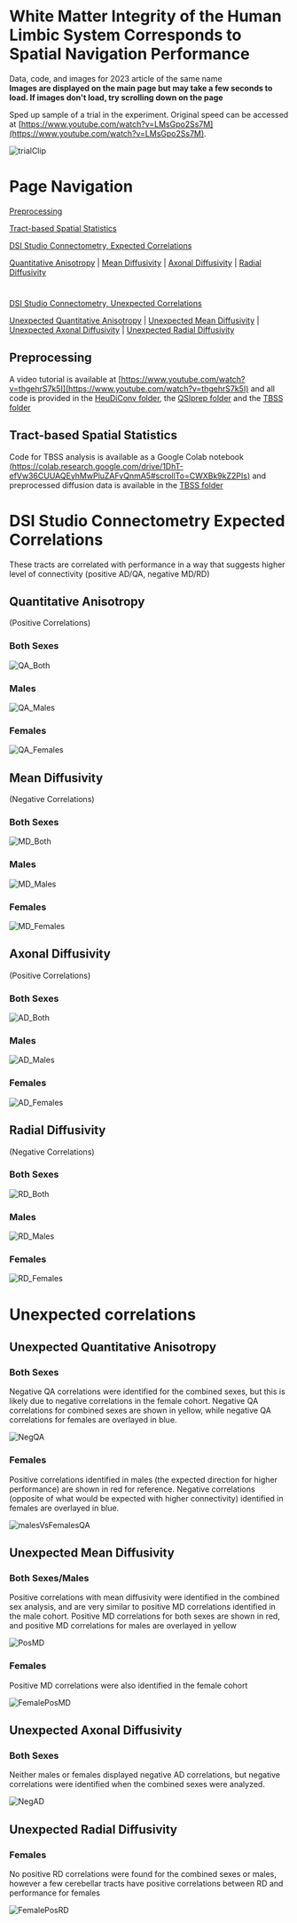 # White Matter Integrity of the Human Limbic System Corresponds to Spatial Navigation Performance
Data, code, and images for 2023 article of the same name  
**Images are displayed on the main page but may take a few seconds to load. If images don't load, try scrolling down on the page**

Sped up sample of a trial in the experiment. Original speed can be accessed at [https://www.youtube.com/watch?v=LMsGpo2Ss7M](https://www.youtube.com/watch?v=LMsGpo2Ss7M).

![trialClip](https://github.com/NeuroscienceScripts/kasowski_chrastil_2023_white_matter/blob/main/Images/experiment.gif)

# Page Navigation

[Preprocessing](#preprocessing)

[Tract-based Spatial Statistics](#tract-based-spatial-statistics)

[DSI Studio Connectometry, Expected Correlations](#dsi-studio-connectometry-expected-correlations)

[Quantitative Anisotropy](#quantitative-anisotropy) | [Mean Diffusivity](#mean-diffusivity) | [Axonal Diffusivity](#axonal-diffusivity) | [Radial Diffusivity](#radial-diffusivity)

#
[DSI Studio Connectometry, Unexpected Correlations](#unexpected-correlations)

[Unexpected Quantitative Anisotropy](#unexpected-quantitative-anisotropy) | [Unexpected Mean Diffusivity](#unexpected-mean-diffusivity) | [Unexpected Axonal Diffusivity](#unexpected-axonal-diffusivity) | [Unexpected Radial Diffusivity](#unexpected-radial-diffusivity)

## Preprocessing
A video tutorial is available at [https://www.youtube.com/watch?v=thgehrS7k5I](https://www.youtube.com/watch?v=thgehrS7k5I) and all code is provided in the [HeuDiConv folder](https://github.com/NeuroscienceScripts/kasowski_chrastil_2023_white_matter/tree/main/heudiconv), the [QSIprep folder](https://github.com/NeuroscienceScripts/kasowski_chrastil_2023_white_matter/tree/main/QSIprep) and the [TBSS folder]()

## Tract-based Spatial Statistics
Code for TBSS analysis is available as a Google Colab notebook [(https://colab.research.google.com/drive/1DhT-efVw36CUUAQEyhMwPluZAFvQnmA5#scrollTo=CWXBk9kZ2PIs)](https://colab.research.google.com/drive/1DhT-efVw36CUUAQEyhMwPluZAFvQnmA5#scrollTo=CWXBk9kZ2PIs) and preprocessed diffusion data is available in the [TBSS folder](https://github.com/NeuroscienceScripts/kasowski_chrastil_2023_white_matter/tree/main/TBSS/Code)

#
# DSI Studio Connectometry Expected Correlations
These tracts are correlated with performance in a way that suggests higher level of connectivity  (positive AD/QA, negative MD/RD) 

## Quantitative Anisotropy 
(Positive Correlations)
### Both Sexes
![QA_Both](https://github.com/NeuroscienceScripts/kasowski_chrastil_2023_white_matter/blob/main/Images/PosQA.gif)

### Males
![QA_Males](https://github.com/NeuroscienceScripts/kasowski_chrastil_2023_white_matter/blob/main/Images/MalePosQA.gif)

### Females
![QA_Females](https://github.com/NeuroscienceScripts/kasowski_chrastil_2023_white_matter/blob/main/Images/FemalePosQA.gif)

## Mean Diffusivity
(Negative Correlations)


### Both Sexes
![MD_Both](https://github.com/NeuroscienceScripts/kasowski_chrastil_2023_white_matter/blob/main/Images/NegMD.gif)

### Males
![MD_Males](https://github.com/NeuroscienceScripts/kasowski_chrastil_2023_white_matter/blob/main/Images/MaleNegMD.gif)

### Females
![MD_Females](https://github.com/NeuroscienceScripts/kasowski_chrastil_2023_white_matter/blob/main/Images/FemaleNegMD.gif)

## Axonal Diffusivity
(Positive Correlations)


### Both Sexes
![AD_Both](https://github.com/NeuroscienceScripts/kasowski_chrastil_2023_white_matter/blob/main/Images/PosAD.gif)

### Males
![AD_Males](https://github.com/NeuroscienceScripts/kasowski_chrastil_2023_white_matter/blob/main/Images/MalePosAD.gif)

### Females
![AD_Females](https://github.com/NeuroscienceScripts/kasowski_chrastil_2023_white_matter/blob/main/Images/FemalePosAD.gif)

## Radial Diffusivity
(Negative Correlations)


### Both Sexes
![RD_Both](https://github.com/NeuroscienceScripts/kasowski_chrastil_2023_white_matter/blob/main/Images/NegRD.gif)

### Males
![RD_Males](https://github.com/NeuroscienceScripts/kasowski_chrastil_2023_white_matter/blob/main/Images/MaleNegRD.gif)

### Females
![RD_Females](https://github.com/NeuroscienceScripts/kasowski_chrastil_2023_white_matter/blob/main/Images/FemaleNegRD.gif)


# Unexpected correlations

## Unexpected Quantitative Anisotropy

### Both Sexes
Negative QA correlations were identified for the combined sexes, but this is likely due to negative correlations in the female cohort.  Negative QA correlations for combined sexes are shown in yellow, while negative QA correlations for females are overlayed in blue. 

![NegQA](https://github.com/NeuroscienceScripts/kasowski_chrastil_2023_white_matter/blob/main/Images/NegQA.gif)

### Females
Positive correlations identified in males (the expected direction for higher performance) are shown in red for reference.
Negative correlations (opposite of what would be expected with higher connectivity) identified in females are overlayed in blue. 

![malesVsFemalesQA](https://github.com/NeuroscienceScripts/kasowski_chrastil_2023_white_matter/blob/main/Images/MaleVsFemaleQA.gif)

## Unexpected Mean Diffusivity 

### Both Sexes/Males
Positive correlations with mean diffusivity were identified in the combined sex analysis, and are very similar to positive MD correlations identified in the male cohort.  Positive MD correlations for both sexes are shown in red, and positive MD correlations for males are overlayed in yellow

![PosMD](https://github.com/NeuroscienceScripts/kasowski_chrastil_2023_white_matter/blob/main/Images/PosMD.gif)

### Females
Positive MD correlations were also identified in the female cohort

![FemalePosMD](https://github.com/NeuroscienceScripts/kasowski_chrastil_2023_white_matter/blob/main/Images/FemalePosMD.gif)

## Unexpected Axonal Diffusivity 

### Both Sexes

Neither males or females displayed negative AD correlations, but negative correlations were identified when the combined sexes were analyzed.

![NegAD](https://github.com/NeuroscienceScripts/kasowski_chrastil_2023_white_matter/blob/main/Images/NegAD.gif)

## Unexpected Radial Diffusivity 

### Females
No positive RD correlations were found for the combined sexes or males, however a few cerebellar tracts have positive correlations between RD and performance for females

![FemalePosRD](https://github.com/NeuroscienceScripts/kasowski_chrastil_2023_white_matter/blob/main/Images/FemalePosRD.gif)
